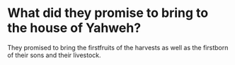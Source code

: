 # What did they promise to bring to the house of Yahweh?

They promised to bring the firstfruits of the harvests as well as the firstborn of their sons and their livestock.
